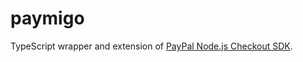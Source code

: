 # paymigo

TypeScript wrapper and extension of [PayPal Node.js Checkout SDK](https://github.com/paypal/Checkout-NodeJS-SDK#readme).
